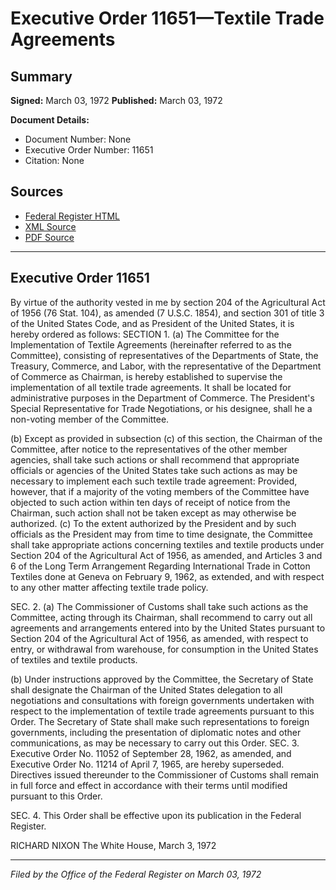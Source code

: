 # Executive Order 11651—Textile Trade Agreements

## Summary

**Signed:** March 03, 1972
**Published:** March 03, 1972

**Document Details:**
- Document Number: None
- Executive Order Number: 11651
- Citation: None

## Sources
- [Federal Register HTML](https://www.presidency.ucsb.edu/documents/executive-order-11651-textile-trade-agreements)
- [XML Source](None)
- [PDF Source](None)

---

## Executive Order 11651

By virtue of the authority vested in me by section 204 of the Agricultural Act of 1956 (76 Stat. 104), as amended (7 U.S.C. 1854), and section 301 of title 3 of the United States Code, and as President of the United States, it is hereby ordered as follows:
SECTION 1. (a) The Committee for the Implementation of Textile Agreements (hereinafter referred to as the Committee), consisting of representatives of the Departments of State, the Treasury, Commerce, and Labor, with the representative of the Department of Commerce as Chairman, is hereby established to supervise the implementation of all textile trade agreements. It shall be located for administrative purposes in the Department of Commerce. The President's Special Representative for Trade Negotiations, or his designee, shall he a non-voting member of the Committee.

(b) Except as provided in subsection (c) of this section, the Chairman of the Committee, after notice to the representatives of the other member agencies, shall take such actions or shall recommend that appropriate officials or agencies of the United States take such actions as may be necessary to implement each such textile trade agreement: Provided, however, that if a majority of the voting members of the Committee have objected to such action within ten days of receipt of notice from the Chairman, such action shall not be taken except as may otherwise be authorized.
(c) To the extent authorized by the President and by such officials as the President may from time to time designate, the Committee shall take appropriate actions concerning textiles and textile products under Section 204 of the Agricultural Act of 1956, as amended, and Articles 3 and 6 of the Long Term Arrangement Regarding International Trade in Cotton Textiles done at Geneva on February 9, 1962, as extended, and with respect to any other matter affecting textile trade policy.

SEC. 2. (a) The Commissioner of Customs shall take such actions as the Committee, acting through its Chairman, shall recommend to carry out all agreements and arrangements entered into by the United States pursuant to Section 204 of the Agricultural Act of 1956, as amended, with respect to entry, or withdrawal from warehouse, for consumption in the United States of textiles and textile products.

(b) Under instructions approved by the Committee, the Secretary of State shall designate the Chairman of the United States delegation to all negotiations and consultations with foreign governments undertaken with respect to the implementation of textile trade agreements pursuant to this Order. The Secretary of State shall make such representations to foreign governments, including the presentation of diplomatic notes and other communications, as may be necessary to carry out this Order.
SEC. 3. Executive Order No. 11052 of September 28, 1962, as amended, and Executive Order No. 11214 of April 7, 1965, are hereby superseded. Directives issued thereunder to the Commissioner of Customs shall remain in full force and effect in accordance with their terms until modified pursuant to this Order.

SEC. 4. This Order shall be effective upon its publication in the Federal Register.

RICHARD NIXON
The White House,
March 3, 1972

---

*Filed by the Office of the Federal Register on March 03, 1972*
